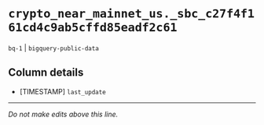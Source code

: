 # `crypto_near_mainnet_us._sbc_c27f4f161cd4c9ab5cffd85eadf2c61`
`bq-1` | `bigquery-public-data`

## Column details
* [TIMESTAMP] `last_update`

-------------------------------------------------------------------------------
*Do not make edits above this line.*
